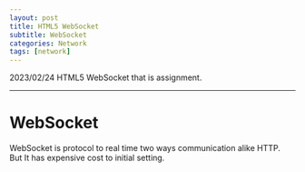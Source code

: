 ```yaml
---
layout: post
title: HTML5 WebSocket
subtitle: WebSocket
categories: Network
tags: [network]
---
```

  
2023/02/24 HTML5 WebSocket that is assignment.  
  
-----
# WebSocket
WebSocket is protocol to real time two ways communication alike HTTP.  
But It has expensive cost to initial setting.  